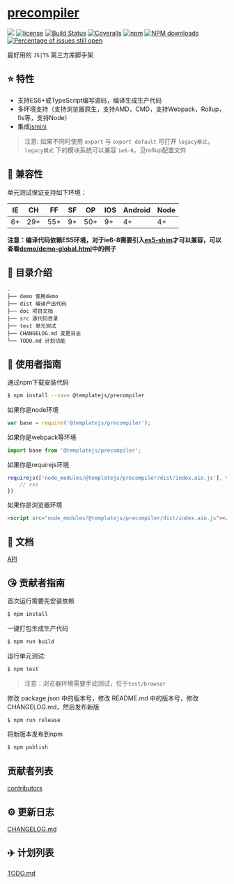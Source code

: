 # [precompiler](https://github.com/templatejs/precompiler)
[![](https://img.shields.io/badge/Powered%20by-jslib%20base-brightgreen.svg)](https://github.com/yanhaijing/jslib-base)
[![license](https://img.shields.io/badge/license-MIT-blue.svg)](https://github.com/templatejs/precompiler/blob/master/LICENSE)
[![Build Status](https://travis-ci.org/templatejs/precompiler.svg?branch=master)](https://travis-ci.org/templatejs/precompiler)
[![Coveralls](https://img.shields.io/coveralls/templatejs/precompiler.svg)](https://coveralls.io/github/templatejs/precompiler)
[![npm](https://img.shields.io/badge/npm-0.1.0-orange.svg)](https://www.npmjs.com/package/@templatejs/precompiler)
[![NPM downloads](http://img.shields.io/npm/dm/precompiler.svg?style=flat-square)](http://www.npmtrends.com/@templatejs/precompiler)
[![Percentage of issues still open](http://isitmaintained.com/badge/open/templatejs/precompiler.svg)](http://isitmaintained.com/project/templatejs/precompiler "Percentage of issues still open")

最好用的 `JS|TS` 第三方库脚手架

## :star: 特性

- 支持ES6+或TypeScript编写源码，编译生成生产代码
- 多环境支持（支持浏览器原生，支持AMD，CMD，支持Webpack，Rollup，fis等，支持Node）
- 集成[jsmini](https://github.com/jsmini)

> 注意: 如果不同时使用 `export` 与 `export default` 可打开 `legacy模式`，`legacy模式` 下的模块系统可以兼容 `ie6-8`，见rollup配置文件

## :pill: 兼容性
单元测试保证支持如下环境：

| IE   | CH   | FF   | SF   | OP   | IOS  | Android   | Node  |
| ---- | ---- | ---- | ---- | ---- | ---- | ---- | ----- |
| 6+   | 29+ | 55+  | 9+   | 50+  | 9+   | 4+   | 4+ |

**注意：编译代码依赖ES5环境，对于ie6-8需要引入[es5-shim](http://github.com/es-shims/es5-shim/)才可以兼容，可以查看[demo/demo-global.html](./demo/demo-global.html)中的例子**

## :open_file_folder: 目录介绍

```
.
├── demo 使用demo
├── dist 编译产出代码
├── doc 项目文档
├── src 源代码目录
├── test 单元测试
├── CHANGELOG.md 变更日志
└── TODO.md 计划功能
```

## :rocket: 使用者指南

通过npm下载安装代码

```bash
$ npm install --save @templatejs/precompiler
```

如果你是node环境

```js
var base = require('@templatejs/precompiler');
```

如果你是webpack等环境

```js
import base from '@templatejs/precompiler';
```

如果你是requirejs环境

```js
requirejs(['node_modules/@templatejs/precompiler/dist/index.aio.js'], function (base) {
    // xxx
})
```

如果你是浏览器环境

```html
<script src="node_modules/@templatejs/precompiler/dist/index.aio.js"></script>
```

## :bookmark_tabs: 文档
[API](./doc/api.md)

## :kissing_heart: 贡献者指南
首次运行需要先安装依赖

```bash
$ npm install
```

一键打包生成生产代码

```bash
$ npm run build
```

运行单元测试:

```bash
$ npm test
```

> 注意：浏览器环境需要手动测试，位于`test/browser`

修改 package.json 中的版本号，修改 README.md 中的版本号，修改 CHANGELOG.md，然后发布新版

```bash
$ npm run release
```

将新版本发布到npm

```bash
$ npm publish
```

## 贡献者列表

[contributors](https://github.com/templatejs/precompiler/graphs/contributors)

## :gear: 更新日志
[CHANGELOG.md](./CHANGELOG.md)

## :airplane: 计划列表
[TODO.md](./TODO.md)